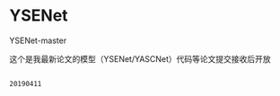 # YSENet
YSENet-master

这个是我最新论文的模型（YSENet/YASCNet）代码等论文提交接收后开放

                                                                                  20190411
